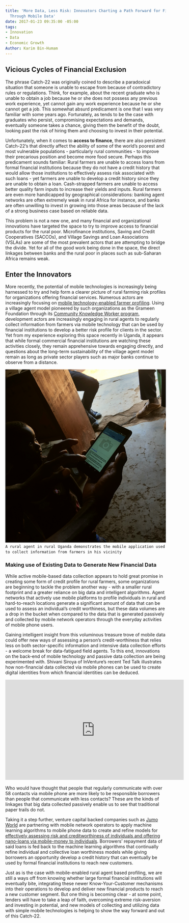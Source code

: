 ```yaml
---
title: 'More Data, Less Risk: Innovators Charting a Path Forward for Financial Inclusion
  Through Mobile Data'
date: 2017-01-23 09:35:00 -05:00
tags:
- Innovation
- Data
- Economic Growth
Author: Karim Bin-Humam
---
```


## Vicious Cycles of Financial Exclusion

The phrase Catch-22 was originally coined to describe a paradoxical situation that someone is unable to escape from because of contradictory rules or regulations. Think, for example, about the recent graduate who is unable to obtain a job because he or she does not possess any previous work experience, yet cannot gain any work experience because he or she cannot get a job. This somewhat absurd predicament is one that I was very familiar with some years ago. Fortunately, as tends to be the case with graduates who persist, compromising expectations and demands, eventually someone takes a chance, giving them the benefit of the doubt, looking past the risk of hiring them and choosing to invest in their potential.

Unfortunately, when it comes to **access to finance**, there are also persistent Catch-22’s that directly affect the ability of some of the world’s poorest and most vulnerable populations - particularly rural communities - to improve their precarious position and become more food secure. Perhaps this predicament sounds familiar: Rural farmers are unable to access loans from formal financial institutions because they do not have a credit history that would allow those institutions to effectively assess risk associated with such loans - yet farmers are unable to develop a credit history since they are unable to obtain a loan. Cash-strapped farmers are unable to access better quality farm inputs to increase their yields and inputs. Rural farmers are even more handicapped by geographical considerations: banking agent networks are often extremely weak in rural Africa for instance, and banks are often unwilling to invest in growing into those areas because of the lack of a strong business case based on reliable data.

<!--more-->

This problem is not a new one, and many financial and organizational innovations have targeted the space to try to improve access to financial products for the rural poor. Microfinance institutions, Saving and Credit Cooperatives (SACCOs), and Village Savings and Loan Associations (VSLAs) are some of the most prevalent actors that are attempting to bridge the divide. Yet for all of the good work being done in the space, the direct linkages between banks and the rural poor in places such as sub-Saharan Africa remains weak.

## Enter the Innovators

More recently, the potential of mobile technologies is increasingly being harnessed to try and help form a clearer picture of rural farming risk profiles for organizations offering financial services. Numerous actors are increasingly focusing on [mobile technology-enabled farmer profiling](http://akorion.com/services/digital-profiling-service/). Using a village agent model pioneered by such organizations as the Grameen Foundation through its [Community Knowledge Worker program](http://www.grameenfoundation.org/resource/lessons-learned-2009-2014-community-knowledge-worker-uganda-program), development actors are increasingly engaging in rural agents to regularly collect information from farmers via mobile technology that can be used by financial institutions to develop a better risk profile for clients in the sector. Yet from my experience exploring this space recently in Uganda, it appears that while formal commercial financial institutions are watching these activities closely, they remain apprehensive towards engaging directly, and questions about the long-term sustainability of the village agent model remain as long as private sector players such as major banks continue to observe from a distance.

![20170123_162209.jpg](/uploads/20170123_162209.jpg)
`A rural agent in rural Uganda demonstrates the mobile application used to collect information from farmers in his vicinity`

### Making use of Existing Data to Generate New Financial Data

While active mobile-based data collection appears to hold great promise in creating some form of credit profile for rural farmers, some organizations are beginning to tackle the problem another way - with a smaller rural footprint and a greater reliance on big data and intelligent algorithms. Agent networks that actively use mobile platforms to profile individuals in rural and hard-to-reach locations generate a significant amount of data that can be used to assess an individual’s credit worthiness, but these data volumes are a drop in the bucket when compared to the data that is generated passively and collected by mobile network operators through the everyday activities of mobile phone users.

Gaining intelligent insight from this voluminous treasure trove of mobile data could offer new ways of assessing a person’s credit-worthiness that relies less on both sector-specific information and intensive data collection efforts - a welcome break for data-fatigued field agents. To this end, innovations on the back-end of mobile technology and passive data collection are being experimented with. Shivani Siroya of InVenture’s recent Ted Talk illustrates how non-financial data collected via mobile phones can be used to create digital identities from which financial identities can be deduced.

<iframe width="560" height="315" src="https://www.youtube.com/embed/kSR8G8mfp84" frameborder="0" allowfullscreen></iframe>

Who would have thought that people that regularly communicate with over 58 contacts via mobile phone are more likely to be responsible borrowers than people that communicate with less contacts? These are the kinds of linkages that big data collected passively enable us to see that traditional paper trails do not.

Taking it a step further, venture capital backed companies such as [Jumo World](https://www.jumo.world/) are partnering with mobile network operators to apply machine learning algorithms to mobile phone data to create and refine models for [effectively assessing risk and creditworthiness of individuals and offering nano-loans via mobile-money to individuals](http://www.cgap.org/blog/finding-%E2%80%9Cwin-win%E2%80%9D-digitally-delivered-consumer-credit). Borrowers’ repayment data of said loans is fed back to the machine learning algorithms that continually refine individual and collective loan worthiness models while giving borrowers an opportunity develop a credit history that can eventually be used by formal financial institutions to reach new customers.

Just as is the case with mobile-enabled rural agent based profiling, we are still a ways off from knowing whether large formal financial institutions will eventually bite, integrating these newer Know-Your-Customer mechanisms into their operations to develop and deliver new financial products to reach a new customer segment. But one thing is becoming clear - at some point, lenders will have to take a leap of faith, overcoming extreme risk-aversion and investing in potential, and new models of collecting and utilizing data with simple mobile technologies is helping to show the way forward and out of this Catch-22.